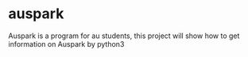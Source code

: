 # auspark
Auspark is a program for au students, this project will show how to get information on Auspark by python3
